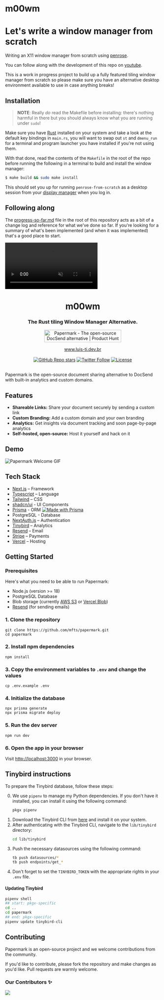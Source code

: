 # m00wm

# Let's write a window manager from scratch

Writing an X11 window manager from scratch using [penrose](https://github.com/sminez/penrose).

You can follow along with the development of this repo on [youtube](https://www.youtube.com/playlist?list=PLy2HjaQiG8lOxCKzuWKfmmXov4iEVOGOF).

This is a work in progress project to build up a fully featured tiling window manager from scratch
so please make sure you have an alternative desktop environment available to use in case anything
breaks!


## Installation

> **NOTE**: Really _do_ read the Makefile before installing: there's nothing harmful in
> there but you should always know what you are running under `sudo`!

Make sure you have [Rust](https://rust-lang.org) installed on your system and take a look
at the default key bindings in `main.rs`, you will want to swap out `st` and `dmenu_run` for
a terminal and program launcher you have installed if you're not using them.

With that done, read the contents of the `Makefile` in the root of the repo before running
the following in a terminal to build and install the window manager:

```sh
$ make build && sudo make install
```

This should set you up for running `penrose-from-scratch` as a desktop session from your
[display manager](https://wiki.archlinux.org/title/Display_manager) when you log in.


## Following along

The [progress-so-far.md](./progress-so-far.md) file in the root of this repository acts as a
bit of a change log and reference for what we've done so far. If you're looking for a summary
of what's been implemented (and when it was implemented) that's a good place to start.
<div>
<video controls autoplay loop muted playsinline>
  <source src="https://github.com/m00sp/m00wm/imagens/m00alpine2-screen0.webm" type="video/webm" />
  Your browser doesn't support the video tag and/or the video formats in use here – sorry!
</video>
</div>

<div align="center">
  <h1 align="center">m00wm</h1>
  <h3>The Rust tiling Window Manager Alternative.</h3>

<a target="_blank" href="https://www.producthunt.com/posts/papermark-3?utm_source=badge-top-post-badge&amp;utm_medium=badge&amp;utm_souce=badge-papermark"><img src="https://api.producthunt.com/widgets/embed-image/v1/top-post-badge.svg?post_id=411605&amp;theme=light&amp;period=daily" alt="Papermark - The open-source DocSend alternative | Product Hunt" style="width:250px;height:40px"></a>

</div>

<div align="center">
  <a href="https://www.luis-ti.dev.br">www.luis-ti.dev.br</a>
</div>

<br/>

<div align="center">
  <a href="https://github.com/mfts/papermark/stargazers"><img alt="GitHub Repo stars" src="https://img.shields.io/github/stars/mfts/papermark"></a>
  <a href="https://twitter.com/papermarkio"><img alt="Twitter Follow" src="https://img.shields.io/twitter/follow/papermarkio"></a>
  <a href="https://github.com/mfts/papermark/blob/main/LICENSE"><img alt="License" src="https://img.shields.io/badge/license-AGPLv3-purple"></a>
</div>

<br/>

Papermark is the open-source document sharing alternative to DocSend with built-in analytics and custom domains.

## Features

- **Shareable Links:** Share your document securely by sending a custom link
- **Custom Branding:** Add a custom domain and your own branding
- **Analytics:** Get insights via document tracking and soon page-by-page analytics
- **Self-hosted, open-source:** Host it yourself and hack on it

## Demo

![Papermark Welcome GIF](.github/images/papermark-welcome.gif)

## Tech Stack

- [Next.js](https://nextjs.org/) – Framework
- [Typescript](https://www.typescriptlang.org/) – Language
- [Tailwind](https://tailwindcss.com/) – CSS
- [shadcn/ui](https://ui.shadcn.com) - UI Components
- [Prisma](https://prisma.io) - ORM [![Made with Prisma](https://made-with.prisma.io/dark.svg)](https://prisma.io)
- PostgreSQL - Database
- [NextAuth.js](https://next-auth.js.org/) – Authentication
- [Tinybird](https://tinybird.co) – Analytics
- [Resend](https://resend.com) – Email
- [Stripe](https://stripe.com) – Payments
- [Vercel](https://vercel.com/) – Hosting

## Getting Started

### Prerequisites

Here's what you need to be able to run Papermark:

- Node.js (version >= 18)
- PostgreSQL Database
- Blob storage (currently [AWS S3](https://aws.amazon.com/s3/) or [Vercel Blob](https://vercel.com/storage/blob))
- [Resend](https://resend.com) (for sending emails)

### 1. Clone the repository

```shell
git clone https://github.com/mfts/papermark.git
cd papermark
```

### 2. Install npm dependencies

```shell
npm install
```

### 3. Copy the environment variables to `.env` and change the values

```shell
cp .env.example .env
```

### 4. Initialize the database

```shell
npx prisma generate
npx prisma migrate deploy
```

### 5. Run the dev server

```shell
npm run dev
```

### 6. Open the app in your browser

Visit [http://localhost:3000](http://localhost:3000) in your browser.

## Tinybird instructions

To prepare the Tinybird database, follow these steps:

0. We use `pipenv` to manage my Python dependencies. If you don't have it installed, you can install it using the following command:
   ```sh
   pkgx pipenv
   ```
1. Download the Tinybird CLI from [here](https://www.tinybird.co/docs/cli.html) and install it on your system.
2. After authenticating with the Tinybird CLI, navigate to the `lib/tinybird` directory:
   ```sh
   cd lib/tinybird
   ```
3. Push the necessary datasources using the following command:
   ```sh
   tb push datasources/*
   tb push endpoints/get_*
   ```
4. Don't forget to set the `TINYBIRD_TOKEN` with the appropriate rights in your `.env` file.

#### Updating Tinybird

```sh
pipenv shell
## start: pkgx-specific
cd ..
cd papermark
## end: pkgx-specific
pipenv update tinybird-cli
```

## Contributing

Papermark is an open-source project and we welcome contributions from the community.

If you'd like to contribute, please fork the repository and make changes as you'd like. Pull requests are warmly welcome.

### Our Contributors ✨

<a href="https://github.com/m00sp/m00wm/graphs/contributors">
  <img src="https://contrib.rocks/image?repo=m00sp/m00wm" />
</a>


